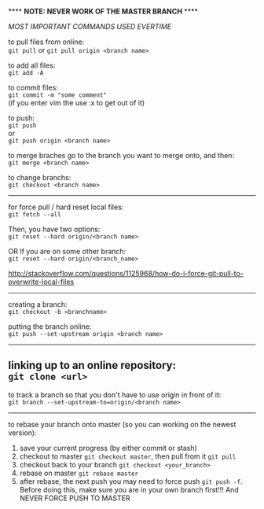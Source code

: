 **** **NOTE: NEVER WORK OF THE MASTER BRANCH** ****

_MOST IMPORTANT COMMANDS USED EVERTIME_

to pull files from online:  
`git pull` or `git pull origin <branch name>`

to add all files:  
`git add -A`

to commit files:  
`git commit -m "some comment"`   
(if you enter vim the use :x to get out of it)

to push:  
`git push`  
 or  
 `git push origin <branch name>`

to merge braches go to the branch you want to merge onto, and then:  
`git merge <branch name>`

to change branchs:  
`git checkout <branch name>`


--------------------------------------------------------------------------------------------------------------
for force pull / hard reset local files:  
`git fetch --all`

Then, you have two options:  
`git reset --hard origin/<branch name>`

OR If you are on some other branch:  
`git reset --hard origin/<branch_name>`

http://stackoverflow.com/questions/1125968/how-do-i-force-git-pull-to-overwrite-local-files

----------------------------------------------------------------------------------------------------------------
creating a branch:  
`git checkout -b <branchname>`

putting the branch online:  
`git push --set-upstream origin <branch name>`

----------------------------------------------------------------------------------------------------------------
linking up to an online repository:  
`git clone <url>`
----------------------------------------------------------------------------------------------------------------
to track a branch so that you don't have to use origin in front of it:  
`git branch --set-upstream-to=origin/<branch name>`

----------------------------------------------------------------------------------------------------------------
to rebase your branch onto master (so you can working on the newest version):  
1. save your current progress (by either commit or stash)
2. checkout to master `git checkout master`, then pull from it `git pull`
3. checkout back to your branch `git checkout <your_branch>`
4. rebase on master `git rebase master`
5. after rebase, the next push you may need to force push `git push -f`. Before doing this, make sure you are in your own branch first!!! And NEVER FORCE PUSH TO MASTER  
